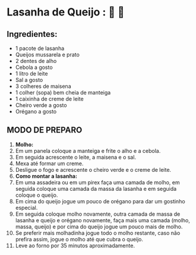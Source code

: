 # Lasanha de Queijo :  :cheese: :rat:

##  **Ingredientes:**

- 1 pacote de lasanha
- Queijos mussarela e prato
- 2 dentes de alho
- Cebola a gosto
- 1 litro de leite
- Sal a gosto
- 3 colheres de maisena
- 1 colher (sopa) bem cheia de manteiga
- 1 caixinha de creme de leite
- Cheiro verde a gosto
- Orégano a gosto



##  MODO DE PREPARO

1. **Molho:**
2. Em um panela coloque a manteiga e frite o alho e a cebola.
3. Em seguida acrescente o leite, a maisena e o sal.
4. Mexa até formar um creme.
5. Desligue o fogo e acrescente o cheiro verde e o creme de leite.
6. **Como montar a lasanha:**
7. Em uma assadeira ou em um pirex faça uma camada de molho, em seguida coloque uma camada da massa da lasanha e em seguida coloque o queijo.
8. Em cima do queijo jogue um pouco de orégano para dar um gostinho especial.
9. Em seguida coloque molho novamente, outra camada de massa de lasanha e queijo e orégano novamente, faça mais uma camada (molho, massa, queijo) e por cima do queijo jogue um pouco mais de molho.
10. Se preferir mais molhadinha jogue todo o molho restante, caso não prefira assim, jogue o molho até que cubra o queijo.
11. Leve ao forno por 35 minutos aproximadamente.